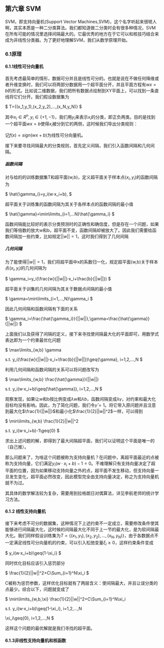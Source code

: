 ## 第六章 SVM
SVM，即支持向量机(Support Vector Machines,SVM)，这个名字听起来很唬人啊，其实本质是一种二分类算法。我们都知道做二分类时会有很多种情况，SVM在所有可能的情况里选择间隔最大的。它最优秀的地方在于它可以和核技巧结合来成为非线性分类器。为了更好地理解SVM，我们从数学原理开始。

### 6.1原理
#### 6.1.1线性可分向量机
首先考虑最简单的情形，数据可分并且是线性可分的。也就是说在不做任何降维或者升维变换时，我们可以将两部分数据用一个超平面分开，并且平面方程有$wx=b$的形式。比如说二维数据，我们把所有数据点绘制到XY平面上，可以找到一条直线将它们分开。我们假设数据集为

$
T={(x_1,y_1),(x_2,y_2),...,(x_N,y_N)}
$

其中$x_i\in{R^n},y_i\in{\{+1,-1\}}$，我们用$y_i$来表示$x_i$的分类，即正负两类。目的是找到一个超平面$wx=b$使得$x_i$被分到它的两侧，这时候我们导出分类规则：

记$f(x)=sign(wx+b)$为线性可分向量机。

接下来要寻找间隔最大的分类规则，首先定义间隔，我们引入函数间隔和几何间隔。

##### 函数间隔
对与给的的训练数据集T和超平面(w,b)，定义超平面关于样本点$(x_i,y_i)$的函数间隔为

$
\hat{\gamma_i}=y_i(w·x_i+b),
$

超平面关于训练集的函数间隔为其关于各样本点的函数间隔的最小值

 $
 \hat{\gamma}=\min\limits_{i=1,...N}\hat{\gamma_i}
 $

函数间隔能比较好的表示分类预测时的正确性和确信度，但是存在一个问题，如果我们等倍数的放大w和b，超平面不变，函数间隔却被放大了。因此我们需要给函数间隔加一些约束，比如规定$||w||=1$，这时我们得到了几何间隔

##### 几何间隔
为了能使得$||w||=1$，我们将超平面中x的系数归一化，规定超平面(w,b)关于样本点$(x_i,y_i)$的几何间隔为

$
\gamma_i=y_i(\frac{w}{||w||}·x_i+\frac{b}{||w||})
$

超平面关于训集的几何间隔为其关于数据点间隔的最小值

$
\gamma=\min\limits_{i=1,...,N}\gamma_i
$

因此几何间隔和函数间隔有下面的关系

$
\gamma_i=\frac{\hat{\gamma_i}}{||w||},\gamma=\frac{\hat{\gamma}}{||w||}
$

上面我们以及获得了间隔的定义，接下来寻找使间隔最大化的平面即可，用数学式表达即为一个约束最优化问题

$
\max\limits_{w,b} \gamma

s.t.  y_i(\frac{w}{||w||}·x_i+\frac{b}{||w||})\geq{\gamma}, i=1,2,...,N
$

利用几何间隔和函数间隔的关系可以将问题改写为

$
\max\limits_{w,b} \frac{\hat{\gamma}}{||w||}

s.t. y_i(w·x_i+b)\geq{\hat{\gamma}}, i=1,2,...,N
$

观察发现，如果让w和b按比例变成$\lambda{w}$和$\lambda{b}$，函数间隔变成$\lambda\gamma$，对约束和最大化目标均没有影响。因此，为了简化问题，我们令$\hat{\gamma}=1$。将它带入原问题并且注意到最大化$\frac{1}{||w||}$和最小化$\frac{1}{2}||w||^2$一样，可以得到

$
\min\limits_{w,b} \frac{1}{2}||w||^2

s.t. y_i(w·x_i+b)-1\geq{0}
$

求出上述问题的解，即得到了最大间隔超平面，我们可以证明这个平面是唯一的（自己推）。

那么问题来了，为啥这个问题被称为支持向量机？在问题中，离超平面最近的点被称为支持向量，它们满足$y_i(w·x_i+b)-1=0$。不难理解只有支持向量决定了超平面的位置，因为如果移动支持向量之外的点，超平面不发生移动，但支持向量一旦发生变化，超平面必然改变，因此模型完全由支持向量决定，称之为支持向量机就不为过。

其具体的数学解法较为复杂，需要用到拉格朗日对偶算法，详见李航老师的统计学习方法。

#### 6.1.2 线性支持向量机
接下来考虑不可分的数据集，这种情况下上述约束不一定成立，需要修改条件使其能够进行间隔最大化，这时候的间隔最大化不同于上一节的最大化，是为软间隔最大化。我们同样假设训练集为$T=\{(x_1,y_1),(x_2,y_2),...,(x_N,y_N)\}$，由于各数据点不一定满足线性可分向量机的约束，可以引入松弛变量$\xi_i\geq{0}$，这样约束条件变成

$
y_i(w·x_i+b)\geq{1-\xi_i}
$

同时优化目标应该引入惩罚部分

$
\frac{1}{2}||w||^2+C\Sum_{i=1}^N\xi_i
$

C被称为惩罚参数，这样优化目标就有了两层含义：使间隔最大，并且让误分类的点最少。综合以下，问题就变成了

$
\min\limits_{w,b,\xi} \frac{1}{2}||w||^2+C\Sum_{i=1}^N\xi_i

s.t. y_i(w·x_i+b)\geq{1-\xi_i}, i=1,2,...,N

\xi_i\geq{0}, i=1,2,...,N
$

这样这个问题的最优解就是我们寻找的超平面。

#### 6.1.3非线性支持向量机和核函数




